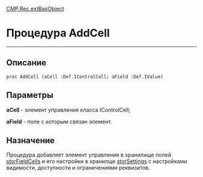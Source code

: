 ﻿---
Link: CMP.Rec.extBasObject.@AddCell
---

<!---  Навигация
[Имя проекта](#) :
-->
[CMP.Rec.extBasObject](Default)

# Процедура AddCell
---

## Описание

    proc AddCell (aCell :Def.IControlCell; aField :Def.IValue)

## Параметры

**aCell**  - элемент управления класса IControlCell;

**aField**  - поле с которым связан элемент.


<!--
## Аргументы{#Args}

### Аргумент1

Описание аргумента 1
-->

## Назначение

Процедура добавляет элемент управления в хранилище полей [storFieldCells](topic:.Custom.CMPClasses.Rec.extBasObject.storFieldCells) и его настройки в хранилще [storSettings](topic:.Custom.CMPClasses.Rec.extBasObject.storSettings) с настройками видимости, доступности и ограничениями реквизитов.

<!--
## Пример

    AddCell...
-->

